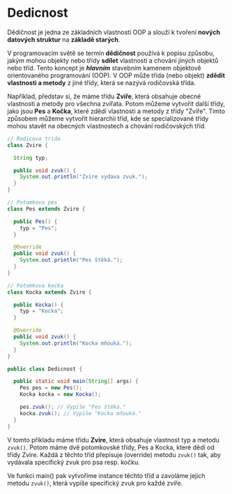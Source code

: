 # Dedicnost

Dědičnost je jedna ze základních vlastností OOP a slouží k tvoření
**nových datových struktur** na **základě starých**.

V programovacím světě se termín **dědičnost** používá k popisu způsobu,
jakým mohou objekty nebo třídy **sdílet** vlastnosti a chování jiných objektů nebo tříd.
Tento koncept je **_hlavním_** stavebním kamenem objektově orientovaného programování (OOP).
V OOP může třída (nebo objekt) **zdědit vlastnosti a metody** z jiné třídy, která se nazývá
rodičovská třída.

Například, představ si, že máme třídu **Zvíře**, která obsahuje obecné vlastnosti a
metody pro všechna zvířata. Potom můžeme vytvořit další třídy, jako jsou **Pes** a **Kočka**,
které zdědí vlastnosti a metody z třídy "Zvíře". Tímto způsobem můžeme vytvořit
hierarchii tříd, kde se specializované třídy mohou stavět
na obecných vlastnostech a chování rodičovských tříd.

```java
// Rodicova trida
class Zvire {

  String typ;

  public void zvuk() {
    System.out.println("Zvire vydava zvuk.");
  }
}
```

```java
// Potomkova pes
class Pes extends Zvire {

  public Pes() {
    typ = "Pes";
  }

  @Override
  public void zvuk() {
    System.out.println("Pes štěká.");
  }
}
```

```java
// Potomkova kocka
class Kocka extends Zvire {

  public Kocka() {
    typ = "Kocka";
  }

  @Override
  public void zvuk() {
    System.out.println("Kocka mňouká.");
  }
}
```

```java
public class Dedicnost {

  public static void main(String[] args) {
    Pes pes = new Pes();
    Kocka kocka = new Kocka();

    pes.zvuk(); // Vypíše "Pes štěká."
    kocka.zvuk(); // Vypíše "Kocka mňouká."
  }
}
```

V tomto příkladu máme třídu **Zvire**, která obsahuje vlastnost typ a metodu `zvuk()`.
Potom máme dvě potomkovské třídy, Pes a Kocka, které dědí od třídy Zvire.
Každá z těchto tříd přepisuje (override) metodu `zvuk()` tak,
aby vydávala specifický zvuk pro psa resp. kočku.

Ve funkci main() pak vytvoříme instance těchto tříd a zavoláme jejich metodu `zvuk()`,
která vypíše specifický zvuk pro každé zvíře.
